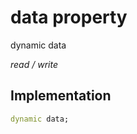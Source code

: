 


# data property






dynamic data
  
_read / write_






## Implementation

```dart
dynamic data;


```







